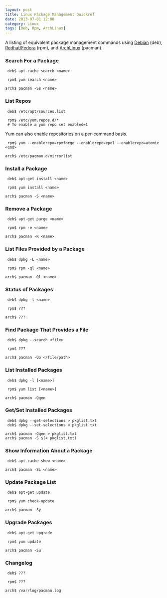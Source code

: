 ```yaml
---
layout: post
title: Linux Package Management Quickref
date: 2013-07-01 12:00
category: Linux
tags: [Deb, Rpm, ArchLinux]
---
```


A listing of equivalent package management commands using
[Debian][deb] (deb), [Redhat/Fedora][redhat] (rpm), and
[ArchLinux][arch] (pacman).

  [deb]: http://www.debian.org
  [redhat]: http://www.redhat.com
  [arch]: http://www.archlinux.org

### Search For a Package

     deb$ apt-cache search <name>

     rpm$ yum search <name>

    arch$ pacman -Ss <name>

### List Repos

     deb$ /etc/apt/sources.list

     rpm$ /etc/yum.repos.d/*
     # To enable a yum repo set enabled=1

Yum can also enable repositories on a per-command basis.

     rpm$ yum --enablerepo=rpmforge --enablerepo=epel --enablerepo=atomic <cmd>

    arch$ /etc/pacman.d/mirrorlist

### Install a Package

     deb$ apt-get install <name>

     rpm$ yum install <name>

    arch$ pacman -S <name>

### Remove a Package

     deb$ apt-get purge <name>
    
     rpm$ rpm -e <name>
    
    arch$ pacman -R <name>

### List Files Provided by a Package

     deb$ dpkg -L <name>

     rpm$ rpm -ql <name>

    arch$ pacman -Ql <name>

### Status of Packages

     deb$ dpkg -l <name>

     rpm$ ???

    arch$ ???

### Find Package That Provides a File

     deb$ dpkg --search <file>

     rpm$ ???

    arch$ pacman -Qo </file/path>

### List Installed Packages

     deb$ dpkg -l [<name>]

     rpm$ yum list [<name>]

    arch$ pacman -Qqen

### Get/Set Installed Packages

     deb$ dpkg --get-selections > pkglist.txt
     deb$ dpkg --set-selections < pkglist.txt

    arch$ pacman -Qqen > pkglist.txt
    arch$ pacman -S $(< pkglist.txt)

### Show Information About a Package

     deb$ apt-cache show <name>

    arch$ pacman -Si <name>

### Update Package List

     deb$ apt-get update

     rpm$ yum check-update

    arch$ pacman -Sy

### Upgrade Packages

     deb$ apt-get upgrade

     rpm$ yum update

    arch$ pacman -Su

### Changelog

     deb$ ???

     rpm$ ???

    arch$ /var/log/pacman.log
